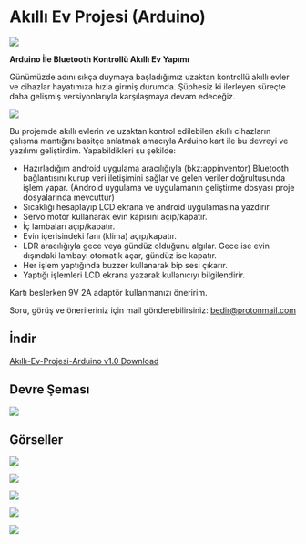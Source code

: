 # Akıllı Ev Projesi (Arduino)
<img src="https://raw.githubusercontent.com/BedirZanaDemir/AKILLI_EV_ARDUINO/master/resimler/4.jpg"></img>

**Arduino İle Bluetooth Kontrollü Akıllı Ev Yapımı**

Günümüzde adını sıkça duymaya başladığımız uzaktan kontrollü akıllı evler ve cihazlar hayatımıza hızla girmiş durumda. Şüphesiz ki ilerleyen süreçte daha gelişmiş versiyonlarıyla karşılaşmaya devam edeceğiz.

<img src="https://raw.githubusercontent.com/bedirdemir/Akilli_Ev_Arduino/master/resimler/266579-1.jpg"></img>

Bu projemde akıllı evlerin ve uzaktan kontrol edilebilen akıllı cihazların çalışma mantığını basitçe anlatmak amacıyla Arduino kart ile bu devreyi ve yazılımı geliştirdim. Yapabildikleri şu şekilde:

- Hazırladığım android uygulama aracılığıyla (bkz:appinventor) Bluetooth bağlantısını kurup veri iletişimini sağlar ve gelen veriler doğrultusunda işlem yapar. (Android uygulama ve uygulamanın geliştirme dosyası proje dosyalarında mevcuttur)
- Sıcaklığı hesaplayıp LCD ekrana ve android uygulamasına yazdırır.
- Servo motor kullanarak evin kapısını açıp/kapatır.
- İç lambaları açıp/kapatır.
- Evin içerisindeki fanı (klima) açıp/kapatır.
- LDR aracılığıyla gece veya gündüz olduğunu algılar. Gece ise evin dışındaki lambayı otomatik açar, gündüz ise kapatır.
- Her işlem yaptığında buzzer kullanarak bip sesi çıkarır.
- Yaptığı işlemleri LCD ekrana yazarak kullanıcıyı bilgilendirir.

Kartı beslerken 9V 2A adaptör kullanmanızı öneririm.

Soru, görüş ve önerileriniz için mail gönderebilirsiniz: bedir@protonmail.com
## İndir
<a href="https://github.com/BedirDemir/AKILLI_EV_ARDUINO/archive/master.zip">Akıllı-Ev-Projesi-Arduino v1.0 Download</a>
## Devre Şeması
<img src="https://raw.githubusercontent.com/BedirZanaDemir/AKILLI_EV_ARDUINO/master/devre/akilli_ev_devre_bb.png"></img>
## Görseller
<img src="https://raw.githubusercontent.com/BedirZanaDemir/AKILLI_EV_ARDUINO/master/resimler/5.JPG"></img>

<img src="https://raw.githubusercontent.com/BedirZanaDemir/AKILLI_EV_ARDUINO/master/resimler/1.jpg"></img>

<img src="https://raw.githubusercontent.com/BedirZanaDemir/AKILLI_EV_ARDUINO/master/resimler/2.jpg"></img>

<img src="https://raw.githubusercontent.com/BedirZanaDemir/AKILLI_EV_ARDUINO/master/resimler/3.jpg"></img>

<img src="https://raw.githubusercontent.com/BedirZanaDemir/AKILLI_EV_ARDUINO/master/resimler/_20180418_194428.JPG"></img>
